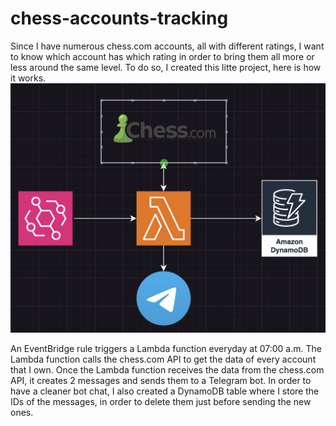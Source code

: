 # chess-accounts-tracking
Since I have numerous chess.com accounts, all with different ratings, I want to know which account has which rating in order to bring them all more or less around the same level.
To do so, I created this litte project, here is how it works.
![Ups, no image available](./chess_project_scheme.png)

An EventBridge rule triggers a Lambda function everyday at 07:00 a.m.
The Lambda function calls the chess.com API to get the data of every account that I own. 
Once the Lambda function receives the data from the chess.com API, it creates 2 messages and sends them to a Telegram bot.
In order to have a cleaner bot chat, I also created a DynamoDB table where I store the IDs of the messages, in order to delete them just before sending the new ones.



